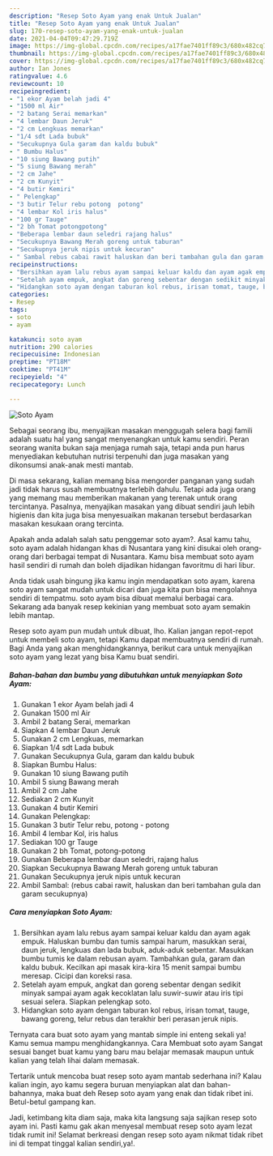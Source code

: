 ```yaml
---
description: "Resep Soto Ayam yang enak Untuk Jualan"
title: "Resep Soto Ayam yang enak Untuk Jualan"
slug: 170-resep-soto-ayam-yang-enak-untuk-jualan
date: 2021-04-04T09:47:29.719Z
image: https://img-global.cpcdn.com/recipes/a17fae7401ff89c3/680x482cq70/soto-ayam-foto-resep-utama.jpg
thumbnail: https://img-global.cpcdn.com/recipes/a17fae7401ff89c3/680x482cq70/soto-ayam-foto-resep-utama.jpg
cover: https://img-global.cpcdn.com/recipes/a17fae7401ff89c3/680x482cq70/soto-ayam-foto-resep-utama.jpg
author: Ian Jones
ratingvalue: 4.6
reviewcount: 10
recipeingredient:
- "1 ekor Ayam belah jadi 4"
- "1500 ml Air"
- "2 batang Serai memarkan"
- "4 lembar Daun Jeruk"
- "2 cm Lengkuas memarkan"
- "1/4 sdt Lada bubuk"
- "Secukupnya Gula garam dan kaldu bubuk"
- " Bumbu Halus"
- "10 siung Bawang putih"
- "5 siung Bawang merah"
- "2 cm Jahe"
- "2 cm Kunyit"
- "4 butir Kemiri"
- " Pelengkap"
- "3 butir Telur rebu potong  potong"
- "4 lembar Kol iris halus"
- "100 gr Tauge"
- "2 bh Tomat potongpotong"
- "Beberapa lembar daun seledri rajang halus"
- "Secukupnya Bawang Merah goreng untuk taburan"
- "Secukupnya jeruk nipis untuk kecuran"
- " Sambal rebus cabai rawit haluskan dan beri tambahan gula dan garam secukupnya"
recipeinstructions:
- "Bersihkan ayam lalu rebus ayam sampai keluar kaldu dan ayam agak empuk. Haluskan bumbu dan tumis sampai harum, masukkan serai, daun jeruk, lengkuas dan lada bubuk, aduk-aduk sebentar. Masukkan bumbu tumis ke dalam rebusan ayam. Tambahkan gula, garam dan kaldu bubuk. Kecilkan api masak kira-kira 15 menit sampai bumbu meresap. Cicipi dan koreksi rasa."
- "Setelah ayam empuk, angkat dan goreng sebentar dengan sedikit minyak sampai ayam agak kecoklatan lalu suwir-suwir atau iris tipi sesuai selera. Siapkan pelengkap soto."
- "Hidangkan soto ayam dengan taburan kol rebus, irisan tomat, tauge, bawang goreng, telur rebus dan terakhir beri perasan jeruk nipis."
categories:
- Resep
tags:
- soto
- ayam

katakunci: soto ayam 
nutrition: 290 calories
recipecuisine: Indonesian
preptime: "PT18M"
cooktime: "PT41M"
recipeyield: "4"
recipecategory: Lunch

---
```



![Soto Ayam](https://img-global.cpcdn.com/recipes/a17fae7401ff89c3/680x482cq70/soto-ayam-foto-resep-utama.jpg)

Sebagai seorang ibu, menyajikan masakan menggugah selera bagi famili adalah suatu hal yang sangat menyenangkan untuk kamu sendiri. Peran seorang  wanita bukan saja menjaga rumah saja, tetapi anda pun harus menyediakan kebutuhan nutrisi terpenuhi dan juga masakan yang dikonsumsi anak-anak mesti mantab.

Di masa  sekarang, kalian memang bisa mengorder panganan yang sudah jadi tidak harus susah membuatnya terlebih dahulu. Tetapi ada juga orang yang memang mau memberikan makanan yang terenak untuk orang tercintanya. Pasalnya, menyajikan masakan yang dibuat sendiri jauh lebih higienis dan kita juga bisa menyesuaikan makanan tersebut berdasarkan masakan kesukaan orang tercinta. 



Apakah anda adalah salah satu penggemar soto ayam?. Asal kamu tahu, soto ayam adalah hidangan khas di Nusantara yang kini disukai oleh orang-orang dari berbagai tempat di Nusantara. Kamu bisa membuat soto ayam hasil sendiri di rumah dan boleh dijadikan hidangan favoritmu di hari libur.

Anda tidak usah bingung jika kamu ingin mendapatkan soto ayam, karena soto ayam sangat mudah untuk dicari dan juga kita pun bisa mengolahnya sendiri di tempatmu. soto ayam bisa dibuat memalui berbagai cara. Sekarang ada banyak resep kekinian yang membuat soto ayam semakin lebih mantap.

Resep soto ayam pun mudah untuk dibuat, lho. Kalian jangan repot-repot untuk membeli soto ayam, tetapi Kamu dapat membuatnya sendiri di rumah. Bagi Anda yang akan menghidangkannya, berikut cara untuk menyajikan soto ayam yang lezat yang bisa Kamu buat sendiri.

<!--inarticleads1-->

##### Bahan-bahan dan bumbu yang dibutuhkan untuk menyiapkan Soto Ayam:

1. Gunakan 1 ekor Ayam belah jadi 4
1. Gunakan 1500 ml Air
1. Ambil 2 batang Serai, memarkan
1. Siapkan 4 lembar Daun Jeruk
1. Gunakan 2 cm Lengkuas, memarkan
1. Siapkan 1/4 sdt Lada bubuk
1. Gunakan Secukupnya Gula, garam dan kaldu bubuk
1. Siapkan  Bumbu Halus:
1. Gunakan 10 siung Bawang putih
1. Ambil 5 siung Bawang merah
1. Ambil 2 cm Jahe
1. Sediakan 2 cm Kunyit
1. Gunakan 4 butir Kemiri
1. Gunakan  Pelengkap:
1. Gunakan 3 butir Telur rebu, potong - potong
1. Ambil 4 lembar Kol, iris halus
1. Sediakan 100 gr Tauge
1. Gunakan 2 bh Tomat, potong-potong
1. Gunakan Beberapa lembar daun seledri, rajang halus
1. Siapkan Secukupnya Bawang Merah goreng untuk taburan
1. Gunakan Secukupnya jeruk nipis untuk kecuran
1. Ambil  Sambal: (rebus cabai rawit, haluskan dan beri tambahan gula dan garam secukupnya)




<!--inarticleads2-->

##### Cara menyiapkan Soto Ayam:

1. Bersihkan ayam lalu rebus ayam sampai keluar kaldu dan ayam agak empuk. Haluskan bumbu dan tumis sampai harum, masukkan serai, daun jeruk, lengkuas dan lada bubuk, aduk-aduk sebentar. Masukkan bumbu tumis ke dalam rebusan ayam. Tambahkan gula, garam dan kaldu bubuk. Kecilkan api masak kira-kira 15 menit sampai bumbu meresap. Cicipi dan koreksi rasa.
1. Setelah ayam empuk, angkat dan goreng sebentar dengan sedikit minyak sampai ayam agak kecoklatan lalu suwir-suwir atau iris tipi sesuai selera. Siapkan pelengkap soto.
1. Hidangkan soto ayam dengan taburan kol rebus, irisan tomat, tauge, bawang goreng, telur rebus dan terakhir beri perasan jeruk nipis.




Ternyata cara buat soto ayam yang mantab simple ini enteng sekali ya! Kamu semua mampu menghidangkannya. Cara Membuat soto ayam Sangat sesuai banget buat kamu yang baru mau belajar memasak maupun untuk kalian yang telah lihai dalam memasak.

Tertarik untuk mencoba buat resep soto ayam mantab sederhana ini? Kalau kalian ingin, ayo kamu segera buruan menyiapkan alat dan bahan-bahannya, maka buat deh Resep soto ayam yang enak dan tidak ribet ini. Betul-betul gampang kan. 

Jadi, ketimbang kita diam saja, maka kita langsung saja sajikan resep soto ayam ini. Pasti kamu gak akan menyesal membuat resep soto ayam lezat tidak rumit ini! Selamat berkreasi dengan resep soto ayam nikmat tidak ribet ini di tempat tinggal kalian sendiri,ya!.

